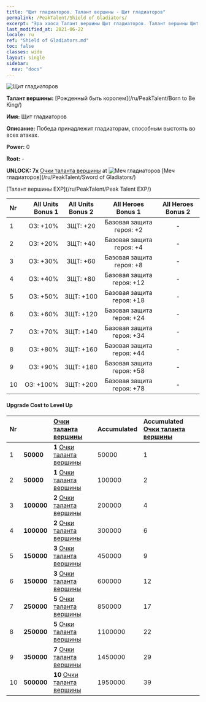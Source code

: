 ```yaml
---
title: "Щит гладиаторов. Талант вершины - Щит гладиаторов"
permalink: /PeakTalent/Shield of Gladiators/
excerpt: "Эра хаоса Талант вершины Щит гладиаторов. Талант вершины Щит гладиаторов. Щит гладиаторов"
last_modified_at: 2021-06-22
locale: ru
ref: "Shield of Gladiators.md"
toc: false
classes: wide
layout: single
sidebar:
  nav: "docs"
---
```


  ![Щит гладиаторов](/images/pt/talent_4102.png)

  **Талант вершины:** [Рожденный быть королем](/ru/PeakTalent/Born to Be King/)

  **Имя:** Щит гладиаторов

  **Описание:** Победа принадлежит гладиаторам, способным выстоять во всех атаках.

  **Power:** 0

  **Root:** -

  **UNLOCK: 7x** [Очки таланта вершины](/ItemsRU/con_934/) at ![Меч гладиаторов](/images/pt/talent_4101.png) [Меч гладиаторов](/ru/PeakTalent/Sword of Gladiators/)

  [Талант вершины EXP](/ru/PeakTalent/Peak Talent EXP/)

  | Nr | All Units Bonus 1 | All Units Bonus 2 | All Heroes Bonus 1 | All Heroes Bonus 2 |
  |:---|--------------:|:-------------:|:-------------:|:-------------:|
  | 1 | ОЗ: +10% | ЗЩТ: +20 | Базовая защита героя: +2 | - |
  | 2 | ОЗ: +20% | ЗЩТ: +40 | Базовая защита героя: +4 | - |
  | 3 | ОЗ: +30% | ЗЩТ: +60 | Базовая защита героя: +8 | - |
  | 4 | ОЗ: +40% | ЗЩТ: +80 | Базовая защита героя: +12 | - |
  | 5 | ОЗ: +50% | ЗЩТ: +100 | Базовая защита героя: +18 | - |
  | 6 | ОЗ: +60% | ЗЩТ: +120 | Базовая защита героя: +24 | - |
  | 7 | ОЗ: +70% | ЗЩТ: +140 | Базовая защита героя: +34 | - |
  | 8 | ОЗ: +80% | ЗЩТ: +160 | Базовая защита героя: +44 | - |
  | 9 | ОЗ: +90% | ЗЩТ: +180 | Базовая защита героя: +58 | - |
  | 10 | ОЗ: +100% | ЗЩТ: +200 | Базовая защита героя: +78 | - |


#### Upgrade Cost to Level Up

  | Nr | <i class="fas fa-coins"/> | [Очки таланта вершины](/ItemsRU/con_934/) | Accumulated <i class="fas fa-coins"/> | Accumulated [Очки таланта вершины](/ItemsRU/con_934/) |
  |:---|:--------------|:-------------|:-------------|:-------------|
  | 1 | **50000** | **1** [Очки таланта вершины](/ItemsRU/con_934/) | 50000 | 1 |
  | 2 | **50000** | **1** [Очки таланта вершины](/ItemsRU/con_934/) | 100000 | 2 |
  | 3 | **100000** | **2** [Очки таланта вершины](/ItemsRU/con_934/) | 200000 | 4 |
  | 4 | **100000** | **2** [Очки таланта вершины](/ItemsRU/con_934/) | 300000 | 6 |
  | 5 | **150000** | **3** [Очки таланта вершины](/ItemsRU/con_934/) | 450000 | 9 |
  | 6 | **150000** | **3** [Очки таланта вершины](/ItemsRU/con_934/) | 600000 | 12 |
  | 7 | **250000** | **5** [Очки таланта вершины](/ItemsRU/con_934/) | 850000 | 17 |
  | 8 | **250000** | **5** [Очки таланта вершины](/ItemsRU/con_934/) | 1100000 | 22 |
  | 9 | **350000** | **7** [Очки таланта вершины](/ItemsRU/con_934/) | 1450000 | 29 |
  | 10 | **500000** | **10** [Очки таланта вершины](/ItemsRU/con_934/) | 1950000 | 39 |

